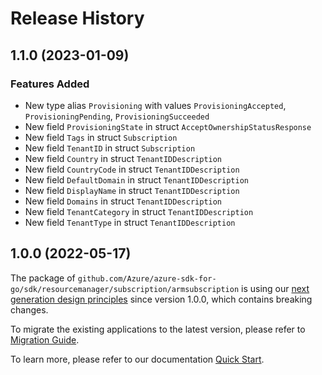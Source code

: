 # Release History

## 1.1.0 (2023-01-09)
### Features Added

- New type alias `Provisioning` with values `ProvisioningAccepted`, `ProvisioningPending`, `ProvisioningSucceeded`
- New field `ProvisioningState` in struct `AcceptOwnershipStatusResponse`
- New field `Tags` in struct `Subscription`
- New field `TenantID` in struct `Subscription`
- New field `Country` in struct `TenantIDDescription`
- New field `CountryCode` in struct `TenantIDDescription`
- New field `DefaultDomain` in struct `TenantIDDescription`
- New field `DisplayName` in struct `TenantIDDescription`
- New field `Domains` in struct `TenantIDDescription`
- New field `TenantCategory` in struct `TenantIDDescription`
- New field `TenantType` in struct `TenantIDDescription`


## 1.0.0 (2022-05-17)

The package of `github.com/Azure/azure-sdk-for-go/sdk/resourcemanager/subscription/armsubscription` is using our [next generation design principles](https://azure.github.io/azure-sdk/general_introduction.html) since version 1.0.0, which contains breaking changes.

To migrate the existing applications to the latest version, please refer to [Migration Guide](https://aka.ms/azsdk/go/mgmt/migration).

To learn more, please refer to our documentation [Quick Start](https://aka.ms/azsdk/go/mgmt).